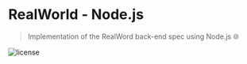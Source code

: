 # RealWorld - Node.js

> Implementation of the RealWord back-end spec using Node.js 🌐

![license](https://img.shields.io/github/license/willpinha/realworld-node)
